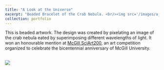 ```yaml
---
title: "A Look at the Universe"
excerpt: "Beaded Bracelet of the Crab Nebula. <br/><img src='/images/a_look_at_the_universe.jpg' width='500' height='auto' >"
collection: portfolio
---
```


This is beaded artwork. The design was created by pixelating an image of the crab nebula eated by superimposing different wavelengths of light. It won an honourable mention at [McGill SciArt200](https://reporter.mcgill.ca/sciart200-winners-announced/), an art competition organized to celebrate the bicentennial anniversary of McGill University.

<br/><img src='/images/a_look_at_the_universe.jpg'>


<!--- This is an item in your portfolio. It can be have images or nice text. If you name the file .md, it will be parsed as markdown. If you name the file .html, it will be parsed as HTML. -->
